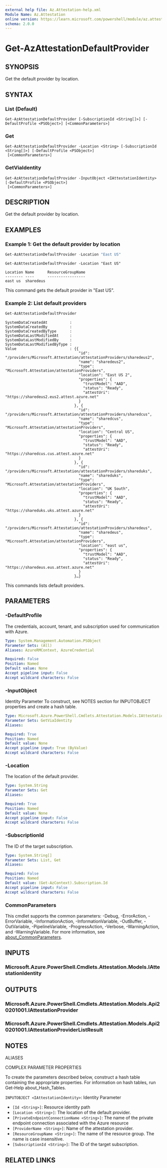```yaml
---
external help file: Az.Attestation-help.xml
Module Name: Az.Attestation
online version: https://learn.microsoft.com/powershell/module/az.attestation/get-azattestationdefaultprovider
schema: 2.0.0
---
```


# Get-AzAttestationDefaultProvider

## SYNOPSIS
Get the default provider by location.

## SYNTAX

### List (Default)
```
Get-AzAttestationDefaultProvider [-SubscriptionId <String[]>] [-DefaultProfile <PSObject>] [<CommonParameters>]
```

### Get
```
Get-AzAttestationDefaultProvider -Location <String> [-SubscriptionId <String[]>] [-DefaultProfile <PSObject>]
 [<CommonParameters>]
```

### GetViaIdentity
```
Get-AzAttestationDefaultProvider -InputObject <IAttestationIdentity> [-DefaultProfile <PSObject>]
 [<CommonParameters>]
```

## DESCRIPTION
Get the default provider by location.

## EXAMPLES

### Example 1: Get the default provider by location
```powershell
Get-AzAttestationDefaultProvider -Location "East US"
```

```output
Get-AzAttestationDefaultProvider -Location "East US"

Location Name      ResourceGroupName
-------- ----      -----------------
east us  sharedeus
```

This command gets the default provider in "East US".

### Example 2: List default providers
```powershell
Get-AzAttestationDefaultProvider
```

```output
SystemDataCreatedAt          : 
SystemDataCreatedBy          : 
SystemDataCreatedByType      : 
SystemDataLastModifiedAt     : 
SystemDataLastModifiedBy     : 
SystemDataLastModifiedByType : 
Value                        : {{
                                 "id": "/providers/Microsoft.Attestation/attestationProviders/sharedeus2",
                                 "name": "sharedeus2",
                                 "type": "Microsoft.Attestation/attestationProviders",
                                 "location": "East US 2",
                                 "properties": {
                                   "trustModel": "AAD",
                                   "status": "Ready",
                                   "attestUri": "https://sharedeus2.eus2.attest.azure.net"
                                 }
                               }, {
                                 "id": "/providers/Microsoft.Attestation/attestationProviders/sharedcus",
                                 "name": "sharedcus",
                                 "type": "Microsoft.Attestation/attestationProviders",
                                 "location": "Central US",
                                 "properties": {
                                   "trustModel": "AAD",
                                   "status": "Ready",
                                   "attestUri": "https://sharedcus.cus.attest.azure.net"
                                 }
                               }, {
                                 "id": "/providers/Microsoft.Attestation/attestationProviders/shareduks",
                                 "name": "shareduks",
                                 "type": "Microsoft.Attestation/attestationProviders",
                                 "location": "UK South",
                                 "properties": {
                                   "trustModel": "AAD",
                                   "status": "Ready",
                                   "attestUri": "https://shareduks.uks.attest.azure.net"
                                 }
                               }, {
                                 "id": "/providers/Microsoft.Attestation/attestationProviders/sharedeus",
                                 "name": "sharedeus",
                                 "type": "Microsoft.Attestation/attestationProviders",
                                 "location": "east us",
                                 "properties": {
                                   "trustModel": "AAD",
                                   "status": "Ready",
                                   "attestUri": "https://sharedeus.eus.attest.azure.net"
                                 }
                               }…}
```

This commands lists default providers.

## PARAMETERS

### -DefaultProfile
The credentials, account, tenant, and subscription used for communication with Azure.

```yaml
Type: System.Management.Automation.PSObject
Parameter Sets: (All)
Aliases: AzureRMContext, AzureCredential

Required: False
Position: Named
Default value: None
Accept pipeline input: False
Accept wildcard characters: False
```

### -InputObject
Identity Parameter
To construct, see NOTES section for INPUTOBJECT properties and create a hash table.

```yaml
Type: Microsoft.Azure.PowerShell.Cmdlets.Attestation.Models.IAttestationIdentity
Parameter Sets: GetViaIdentity
Aliases:

Required: True
Position: Named
Default value: None
Accept pipeline input: True (ByValue)
Accept wildcard characters: False
```

### -Location
The location of the default provider.

```yaml
Type: System.String
Parameter Sets: Get
Aliases:

Required: True
Position: Named
Default value: None
Accept pipeline input: False
Accept wildcard characters: False
```

### -SubscriptionId
The ID of the target subscription.

```yaml
Type: System.String[]
Parameter Sets: List, Get
Aliases:

Required: False
Position: Named
Default value: (Get-AzContext).Subscription.Id
Accept pipeline input: False
Accept wildcard characters: False
```

### CommonParameters
This cmdlet supports the common parameters: -Debug, -ErrorAction, -ErrorVariable, -InformationAction, -InformationVariable, -OutBuffer, -OutVariable, -PipelineVariable, -ProgressAction, -Verbose, -WarningAction, and -WarningVariable. For more information, see [about_CommonParameters](http://go.microsoft.com/fwlink/?LinkID=113216).

## INPUTS

### Microsoft.Azure.PowerShell.Cmdlets.Attestation.Models.IAttestationIdentity

## OUTPUTS

### Microsoft.Azure.PowerShell.Cmdlets.Attestation.Models.Api20201001.IAttestationProvider

### Microsoft.Azure.PowerShell.Cmdlets.Attestation.Models.Api20201001.IAttestationProviderListResult

## NOTES

ALIASES

COMPLEX PARAMETER PROPERTIES

To create the parameters described below, construct a hash table containing the appropriate properties. For information on hash tables, run Get-Help about_Hash_Tables.


`INPUTOBJECT <IAttestationIdentity>`: Identity Parameter
  - `[Id <String>]`: Resource identity path
  - `[Location <String>]`: The location of the default provider.
  - `[PrivateEndpointConnectionName <String>]`: The name of the private endpoint connection associated with the Azure resource
  - `[ProviderName <String>]`: Name of the attestation provider.
  - `[ResourceGroupName <String>]`: The name of the resource group. The name is case insensitive.
  - `[SubscriptionId <String>]`: The ID of the target subscription.

## RELATED LINKS
